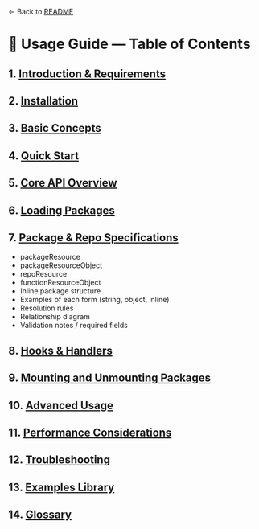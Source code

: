 ← Back to [README](../../README.md)

# 📘 Usage Guide — Table of Contents

## 1. [Introduction & Requirements](INTRODUCTION.md)

## 2. [Installation](INSTALLATION.md)

## 3. [Basic Concepts](BASIC_CONCEPTS.md)

## 4. [Quick Start](QUICK_START.md)

## 5. [Core API Overview](CORE_API_OVERVIEW.md)

## 6. [Loading Packages](LOADING_PACKAGES.md)

## 7. [Package & Repo Specifications](PACKAGE_SPECIFICATIONS.md)

* packageResource
* packageResourceObject
* repoResource
* functionResourceObject
* Inline package structure
* Examples of each form (string, object, inline)
* Resolution rules
* Relationship diagram
* Validation notes / required fields

## 8. [Hooks & Handlers](HOOKS_AND_HANDLERS.md)

## 9. [Mounting and Unmounting Packages](MOUNTING.md)

## 10. [Advanced Usage](ADVANCED_USAGE.md)

## 11. [Performance Considerations](PERFORMANCE.md)

## 12. [Troubleshooting](TROUBLESHOOTING.md)

## 13. [Examples Library](EXAMPLES_LIBRARY.md)

## 14. [Glossary](GLOSSARY.md)
